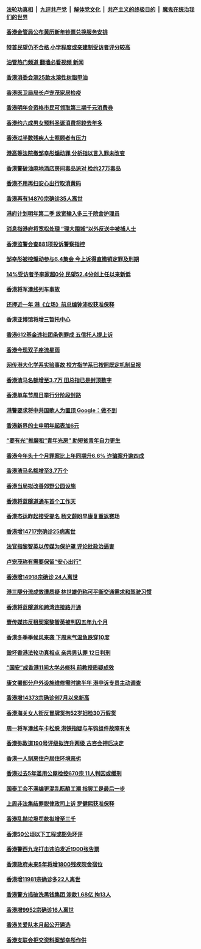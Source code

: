 ####  [法轮功真相](../../../../basic/blob/master/README.md?t=12181802) &nbsp;|&nbsp; [九评共产党](../../../../9ping.md/blob/master/README.md?t=12181802) &nbsp;|&nbsp; [解体党文化](../../../../jtdwh.md/blob/master/README.md?t=12181802)  &nbsp;|&nbsp; [共产主义的终极目的](../../../../gczydzjmd.md/blob/master/README.md?t=12181802) &nbsp;|&nbsp; [魔鬼在统治我们的世界](../../../../mgztzwmdsj.md/blob/master/README.md?t=12181802) 

#### [香港金管局公布黄历新年钞票兑换服务安排](../pages/nsc415/n13885856.md?t=12181802) 

#### [特首民望仍不合格 小学程度或亲建制受访者评分较高](../pages/nsc415/n13885847.md?t=12181802) 

#### [油管热门频道 翻墙必看视频 新闻](http://129.146.143.75:81/youtube.html?12181802)

#### [香港消委会测25款水溶性树脂甲油](../pages/nsc415/n13885841.md?t=12181802) 

#### [香港医卫局局长卢宠茂家居检疫](../pages/nsc415/n13885833.md?t=12181802) 

#### [香港明年合资格市民可领取第三期千元消费券](../pages/nsc415/n13885823.md?t=12181802) 

#### [香港约六成男女预料圣诞消费将较去年多](../pages/nsc415/n13885816.md?t=12181802) 

#### [香港过半数残疾人士照顾者有压力](../pages/nsc415/n13885818.md?t=12181802) 

#### [港高等法院撤邹幸彤煽动罪 分析指以言入罪未改变](../pages/nsc415/n13885044.md?t=12181802) 

#### [香港警破油麻地酒店房间毒品派对 检约27万毒品](../pages/nsc415/n13885039.md?t=12181802) 

#### [香港不用再扫安心出行取消黄码](../pages/nsc415/n13885025.md?t=12181802) 

#### [香港再有14870宗确诊35人离世](../pages/nsc415/n13885020.md?t=12181802) 

#### [港府计划明年第二季 放宽输入多三千院舍护理员](../pages/nsc415/n13885015.md?t=12181802) 

#### [消息指港府将宽松处理 “理大围城”以外反送中被捕人士](../pages/nsc415/n13885011.md?t=12181802) 

#### [香港监警会查881项投诉警察指控](../pages/nsc415/n13885006.md?t=12181802) 

#### [邹幸彤被控煽动参与6.4集会 今上诉得直撤销定罪及刑期](../pages/nsc415/n13884680.md?t=12181802) 

#### [14%受访者予李家超0分 民望52.4分创上任以来新低](../pages/nsc415/n13884253.md?t=12181802) 

#### [香港将军澳线列车事故](../pages/nsc415/n13884251.md?t=12181802) 

#### [还押近一年 港《立场》前总编钟沛权获准保释](../pages/nsc415/n13884247.md?t=12181802) 

#### [香港亚博馆将增三暂托中心](../pages/nsc415/n13884241.md?t=12181802) 

#### [香港612基金违社团条例罪成 五信托人提上诉](../pages/nsc415/n13884237.md?t=12181802) 

#### [香港今现双子座流星雨](../pages/nsc415/n13884233.md?t=12181802) 

#### [网传港大化学系实验事故 校方指学系已按照既定机制呈报](../pages/nsc415/n13884229.md?t=12181802) 

#### [香港渣马名额增至3.7万 田总指已是封顶数字](../pages/nsc415/n13884227.md?t=12181802) 

#### [香港单车节周日举行分阶段封路](../pages/nsc415/n13884222.md?t=12181802) 

#### [港警要求将中共国歌人为置顶  Google：做不到](../pages/nsc415/n13883722.md?t=12181802) 

#### [香港新界的士申明年起表加6元](../pages/nsc415/n13883613.md?t=12181802) 

#### [“要有光”推廉租“青年光房” 助短贫青年自力更生](../pages/nsc415/n13883607.md?t=12181802) 

#### [香港今年头十个月罪案比上年同期升6.6% 诈骗案升逾四成](../pages/nsc415/n13883602.md?t=12181802) 

#### [香港渣马名额增至3.7万个](../pages/nsc415/n13883591.md?t=12181802) 

#### [香港当局拟改善郊野公园设施](../pages/nsc415/n13883583.md?t=12181802) 

#### [香港将蓝隧道通车首个工作天](../pages/nsc415/n13883573.md?t=12181802) 

#### [香港杰运昨起接受提名 杨文蔚盼早康复重返赛场](../pages/nsc415/n13883570.md?t=12181802) 

#### [香港增14717宗确诊25病离世](../pages/nsc415/n13883559.md?t=12181802) 

#### [法官指黎智英以传媒为保护罩 评论批政治逼害](../pages/nsc415/n13883212.md?t=12181802) 

#### [卢宠茂称有需要保留“安心出行”](../pages/nsc415/n13882895.md?t=12181802) 

#### [香港增14918宗确诊 24人离世](../pages/nsc415/n13882894.md?t=12181802) 

#### [港三隧分流成效遭质疑 林世雄仍称可平衡交通需求和驾驶习惯](../pages/nsc415/n13882889.md?t=12181802) 

#### [香港将蓝隧道和跨湾连接路开通](../pages/nsc415/n13882872.md?t=12181802) 

#### [壹传媒违反租契案黎智英被判囚五年九个月](../pages/nsc415/n13882870.md?t=12181802) 

#### [香港冬季季候风来袭 下周末气温急跌穿10度](../pages/nsc415/n13882866.md?t=12181802) 

#### [毁坏香港法轮功真相点 亲共男认罪 12日判刑](../pages/nsc415/n13881982.md?t=12181802) 

#### [“国安”成香港11间大学必修科 前教授质疑成效](../pages/nsc415/n13881486.md?t=12181802) 

#### [康文署部分户外设施维修需时逾半年 港申诉专员主动调查](../pages/nsc415/n13881206.md?t=12181802) 

#### [香港增14373宗确诊创7月以来新高](../pages/nsc415/n13881195.md?t=12181802) 

#### [香港海关女人街反冒牌货拘52岁妇检30万假货](../pages/nsc415/n13881193.md?t=12181802) 

#### [周一将军澳线车卡松脱 港铁指疑与车钩组件故障有关](../pages/nsc415/n13881187.md?t=12181802) 

#### [香港弥敦道190号评级拟连升两级 古咨会押后决定](../pages/nsc415/n13881181.md?t=12181802) 

#### [香港一人㓥房住户居住环境恶劣](../pages/nsc415/n13881173.md?t=12181802) 

#### [香港过去5年滥用公屋检控670宗 11人判囚或缓刑](../pages/nsc415/n13880522.md?t=12181802) 

#### [国泰工会不满编更混乱酝酿工潮 指罢工是最后一步](../pages/nsc415/n13880517.md?t=12181802) 

#### [上周非法集结罪脱律政司上诉 罗健熙获准保释](../pages/nsc415/n13880512.md?t=12181802) 

#### [香港乱抛垃圾罚款拟增至三千](../pages/nsc415/n13880498.md?t=12181802) 

#### [香港50公顷以下工程或豁免环评](../pages/nsc415/n13880483.md?t=12181802) 

#### [香港警西九龙打击违泊发近1900张告票](../pages/nsc415/n13880477.md?t=12181802) 

#### [香港政府未来5年将增1800残疾院舍宿位](../pages/nsc415/n13880473.md?t=12181802) 

#### [香港增11981宗确诊多22人离世](../pages/nsc415/n13880439.md?t=12181802) 

#### [香港警方捣破洗黑钱集团 涉款1.68亿 拘13人](../pages/nsc415/n13879777.md?t=12181802) 

#### [香港增9952宗确诊16人离世](../pages/nsc415/n13879775.md?t=12181802) 

#### [香港关爱队本月起公开遴选](../pages/nsc415/n13879772.md?t=12181802) 

#### [香港支联会拒交资料案邹幸彤作供](../pages/nsc415/n13879761.md?t=12181802) 

<img src='http://gfw-breaker.win/goodnews/indexes/nsc415.md' width='0px' height='0px'/>
